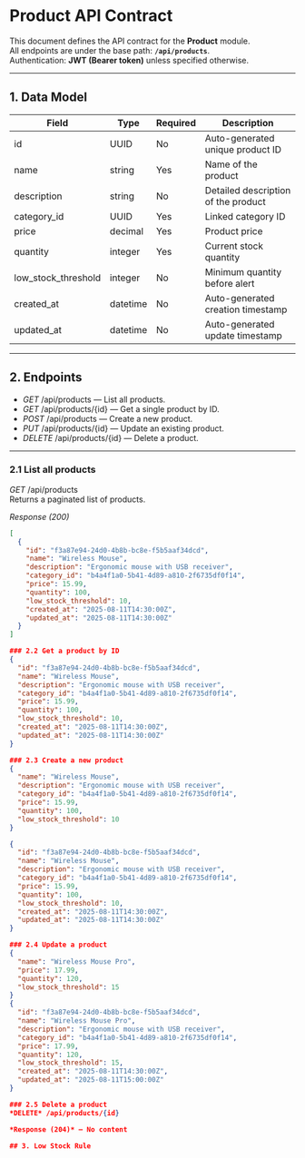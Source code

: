 # Product API Contract

This document defines the API contract for the **Product** module.  
All endpoints are under the base path: **`/api/products`**.  
Authentication: **JWT (Bearer token)** unless specified otherwise.

---

## 1. Data Model

| Field                | Type       | Required | Description |
|----------------------|------------|----------|-------------|
| id                 | UUID       | No       | Auto-generated unique product ID |
| name               | string     | Yes      | Name of the product |
| description        | string     | No       | Detailed description of the product |
| category_id        | UUID       | Yes      | Linked category ID |
| price              | decimal    | Yes      | Product price |
| quantity           | integer    | Yes      | Current stock quantity |
| low_stock_threshold| integer    | No       | Minimum quantity before alert |
| created_at         | datetime   | No       | Auto-generated creation timestamp |
| updated_at         | datetime   | No       | Auto-generated update timestamp |

---

## 2. Endpoints

- *GET* /api/products — List all products.
- *GET* /api/products/{id} — Get a single product by ID.
- *POST* /api/products — Create a new product.
- *PUT* /api/products/{id} — Update an existing product.
- *DELETE* /api/products/{id} — Delete a product.

---

### 2.1 List all products
*GET* /api/products  
Returns a paginated list of products.

*Response (200)*
```json
[
  {
    "id": "f3a87e94-24d0-4b8b-bc8e-f5b5aaf34dcd",
    "name": "Wireless Mouse",
    "description": "Ergonomic mouse with USB receiver",
    "category_id": "b4a4f1a0-5b41-4d89-a810-2f6735df0f14",
    "price": 15.99,
    "quantity": 100,
    "low_stock_threshold": 10,
    "created_at": "2025-08-11T14:30:00Z",
    "updated_at": "2025-08-11T14:30:00Z"
  }
]

### 2.2 Get a product by ID
{
  "id": "f3a87e94-24d0-4b8b-bc8e-f5b5aaf34dcd",
  "name": "Wireless Mouse",
  "description": "Ergonomic mouse with USB receiver",
  "category_id": "b4a4f1a0-5b41-4d89-a810-2f6735df0f14",
  "price": 15.99,
  "quantity": 100,
  "low_stock_threshold": 10,
  "created_at": "2025-08-11T14:30:00Z",
  "updated_at": "2025-08-11T14:30:00Z"
}

### 2.3 Create a new product
{
  "name": "Wireless Mouse",
  "description": "Ergonomic mouse with USB receiver",
  "category_id": "b4a4f1a0-5b41-4d89-a810-2f6735df0f14",
  "price": 15.99,
  "quantity": 100,
  "low_stock_threshold": 10
}

{
  "id": "f3a87e94-24d0-4b8b-bc8e-f5b5aaf34dcd",
  "name": "Wireless Mouse",
  "description": "Ergonomic mouse with USB receiver",
  "category_id": "b4a4f1a0-5b41-4d89-a810-2f6735df0f14",
  "price": 15.99,
  "quantity": 100,
  "low_stock_threshold": 10,
  "created_at": "2025-08-11T14:30:00Z",
  "updated_at": "2025-08-11T14:30:00Z"
}

### 2.4 Update a product
{
  "name": "Wireless Mouse Pro",
  "price": 17.99,
  "quantity": 120,
  "low_stock_threshold": 15
}
{
  "id": "f3a87e94-24d0-4b8b-bc8e-f5b5aaf34dcd",
  "name": "Wireless Mouse Pro",
  "description": "Ergonomic mouse with USB receiver",
  "category_id": "b4a4f1a0-5b41-4d89-a810-2f6735df0f14",
  "price": 17.99,
  "quantity": 120,
  "low_stock_threshold": 15,
  "created_at": "2025-08-11T14:30:00Z",
  "updated_at": "2025-08-11T15:00:00Z"
}

### 2.5 Delete a product
*DELETE* /api/products/{id}

*Response (204)* — No content

## 3. Low Stock Rule


